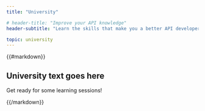 ```yaml
---
title: "University"

# header-title: "Improve your API knowledge"
header-subtitle: "Learn the skills that make you a better API developer through our courses"

topic: university
---
```


<section>
  {{#markdown}}

  # University text goes here
  Get ready for some learning sessions!

  {{/markdown}}
</section>
